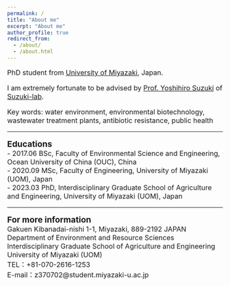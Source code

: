 ```yaml
---
permalink: /
title: "About me"
excerpt: "About me"
author_profile: true
redirect_from: 
  - /about/
  - /about.html
---
```


<html>
<body>
<font size="3">
<P> PhD student from <a href="https://www.miyazaki-u.ac.jp/english/" target="_blank" >University of Miyazaki</a>, Japan. <br /></p>
<P> I am extremely fortunate to be advised by <a href="https://srhumdb.miyazaki-u.ac.jp/html/653_en.html" target="_blank" >Prof. Yoshihiro Suzuki</a> of <a href="http://www.suzuki-labo.com/" target="_blank" >Suzuki-lab</a>. <br /></p>
<P> Key words: water environment, environmental biotechnology, wastewater treatment plants, antibiotic resistance, public health  <br /></p>

<hr />  

<P><b><big>Educations</big></b><br>
- 2017.06 BSc, Faculty of Environmental Science and Engineering, Ocean University of China (OUC), China <br>
- 2020.09 MSc, Faculty of Engineering, University of Miyazaki (UOM), Japan <br>
- 2023.03 PhD, Interdisciplinary Graduate School of Agriculture and Engineering, University of Miyazaki (UOM), Japan <br>
</p>

<hr />
<P><b><big>For more information</big></b><br>
Gakuen Kibanadai-nishi 1-1, Miyazaki, 889-2192 JAPAN <br>
Department of Environment and Resource Sciences <br>
Interdisciplinary Graduate School of Agriculture and Engineering <br>
University of Miyazaki (UOM) <br>
TEL：+81-070-2616-1253 <br>
E-mail：z370702@student.miyazaki-u.ac.jp <br>
<P>
